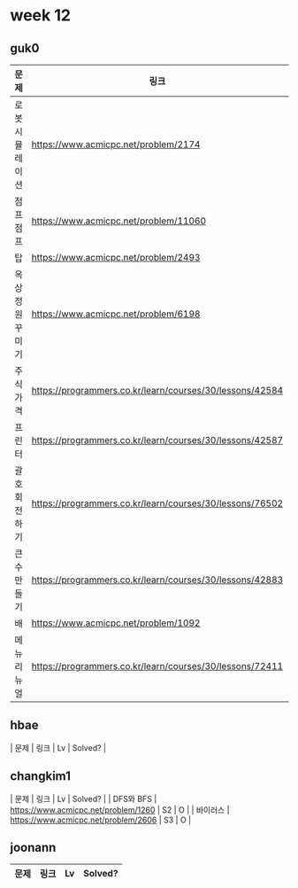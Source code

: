 # week 12

## guk0
| 문제 | 링크 | Lv  | Solved? |
| --- | --- | --- | --- |
| 로봇 시뮬레이션 | https://www.acmicpc.net/problem/2174 | G5 | O |
| 점프 점프 | https://www.acmicpc.net/problem/11060 | S2 | O |
| 탑 | https://www.acmicpc.net/problem/2493 | G5 | O |
| 옥상 정원 꾸미기 | https://www.acmicpc.net/problem/6198 | G5 | O |
| 주식가격 | https://programmers.co.kr/learn/courses/30/lessons/42584 | LV2 | O |
| 프린터 | https://programmers.co.kr/learn/courses/30/lessons/42587 | LV2 | O |
| 괄호 회전하기 | https://programmers.co.kr/learn/courses/30/lessons/76502 | LV2 | O |
| 큰 수 만들기 | https://programmers.co.kr/learn/courses/30/lessons/42883 | LV2 | O |
| 배 | https://www.acmicpc.net/problem/1092 | G5 | O |
| 메뉴 리뉴얼 | https://programmers.co.kr/learn/courses/30/lessons/72411 | LV2 | O |
## hbae 
| 문제 | 링크 | Lv  | Solved? |

## changkim1
| 문제 | 링크 | Lv  | Solved? |
| DFS와 BFS | https://www.acmicpc.net/problem/1260 | S2 | O |
| 바이러스 | https://www.acmicpc.net/problem/2606 | S3 | O |


## joonann
| 문제 | 링크 | Lv  | Solved? |
| --- | --- | --- | --- |
